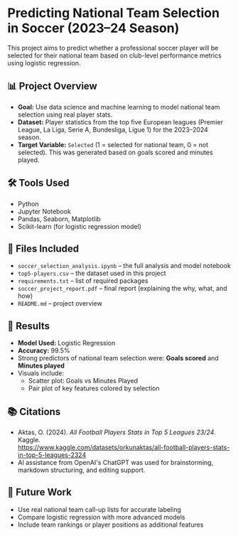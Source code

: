 # Predicting National Team Selection in Soccer (2023–24 Season)

This project aims to predict whether a professional soccer player will be selected for their national team based on club-level performance metrics using logistic regression.

## 📊 Project Overview

- **Goal:** Use data science and machine learning to model national team selection using real player stats.
- **Dataset:** Player statistics from the top five European leagues (Premier League, La Liga, Serie A, Bundesliga, Ligue 1) for the 2023–2024 season.
- **Target Variable:** `Selected` (1 = selected for national team, 0 = not selected). This was generated based on goals scored and minutes played.

## 🛠️ Tools Used

- Python  
- Jupyter Notebook  
- Pandas, Seaborn, Matplotlib  
- Scikit-learn (for logistic regression model)

## 📁 Files Included

- `soccer_selection_analysis.ipynb` – the full analysis and model notebook  
- `top5-players.csv` – the dataset used in this project  
- `requirements.txt` – list of required packages  
- `soccer_project_report.pdf` – final report (explaining the why, what, and how)  
- `README.md` – project overview

## 📌 Results

- **Model Used:** Logistic Regression  
- **Accuracy:** 99.5%  
- Strong predictors of national team selection were: **Goals scored** and **Minutes played**  
- Visuals include:
  - Scatter plot: Goals vs Minutes Played
  - Pair plot of key features colored by selection

## 📚 Citations

- Aktas, O. (2024). *All Football Players Stats in Top 5 Leagues 23/24*. Kaggle.  
  https://www.kaggle.com/datasets/orkunaktas/all-football-players-stats-in-top-5-leagues-2324
- AI assistance from OpenAI's ChatGPT was used for brainstorming, markdown structuring, and editing support.

## 🔄 Future Work

- Use real national team call-up lists for accurate labeling  
- Compare logistic regression with more advanced models  
- Include team rankings or player positions as additional features

